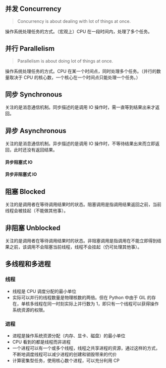 ## 并发 Concurrency
> Concurrency is about dealing with lot of things at once.

操作系统处理任务的方式。（宏观上）CPU 在一段时间内，处理了多个任务。

## 并行 Parallelism
> Parallelism is about doing lot of things at once.

操作系统处理任务的方式。CPU 在某一个时间点，同时处理多个任务。（并行的数量取决于 CPU 的核心数，一个核心在一个时间点只能处理一个任务。）

## 同步 Synchronous

关注的是消息通信机制。同步描述的是调用 IO 操作时，需一直等到结果出来才返回。

## 异步 Asynchronous

关注的是消息通信机制。异步描述的是调用 IO 操作时，不等待结果出来而立即返回，此时还没有返回结果。

#### 异步阻塞式 IO

#### 异步非阻塞式 IO

## 阻塞 Blocked

关注的是调用者在等待调用结果时的状态。阻塞调用是指调用结果返回之前，当前线程会被挂起（不能做其他事）。

## 非阻塞 Unblocked

关注的是调用者在等待调用结果时的状态。非阻塞调用是指调用在不能立即得到结果之前，该调用不会阻塞当前线程，线程不会挂起（仍可处理其他事）。

## 多线程和多进程

### 线程

* 线程是 CPU 调度分配的最小单位
* 实际可以并行的线程数量是物理核数的两倍。但在 Python 中由于 GIL 的存在，单核多线程在同一时刻实际上并行数为 1，即只有一个线程可以获得操作系统资源的权限。

### 进程

* 进程是操作系统资源分配（内存、显卡、磁盘）的最小单位
* CPU 看到的都是线程而非进程
* 一个进程可以有一个或多个线程，线程之共享进程的资源，通过这样的方式，不断地调度线程可以减少进程的创建和销毁带来的代价
* 计算密集型任务，使用核心数个进程，可以充分利用 CP

<!--stackedit_data:
eyJoaXN0b3J5IjpbLTE0NTc5NzIzNzIsLTY3NDYyNjM4MywtMj
A2ODQxMjM0MCwtNDM0MzM1OTAsNzk0NzI1NTg2LC0xNTc1NjYx
NzA5LC04NzU5MzM4OTcsLTEzNDEzOTk4NTMsMTU5OTYxODI0OV
19
-->